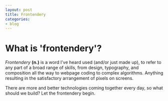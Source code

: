```yaml
---
layout: post
title: Frontendery
categories:
- blog
---
```


# What is 'frontendery'?

 *Frontendery* __(n.)__ is a word I've heard used (and/or just made up), to refer to any part of a broad range of skills, from design, typography, and composition all the way to webpage coding to complex algorithms. Anything resulting in the satisfactory arrangement of pixels on screens.

 There are more and better technologies coming together every day, so what should we build? Let the frontendery begin.